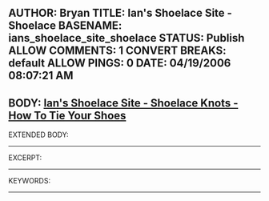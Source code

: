 AUTHOR: Bryan
TITLE: Ian's Shoelace Site - Shoelace
BASENAME: ians_shoelace_site_shoelace
STATUS: Publish
ALLOW COMMENTS: 1
CONVERT BREAKS: __default__
ALLOW PINGS: 0
DATE: 04/19/2006 08:07:21 AM
-----
BODY:
<a title="Ian's Shoelace Site - Shoelace Knots - How To Tie Your Shoes" href="http://www.fieggen.com/shoelace/knots.htm">Ian's Shoelace Site - Shoelace Knots - How To Tie Your Shoes</a>
-----
EXTENDED BODY:

-----
EXCERPT:

-----
KEYWORDS:

-----


